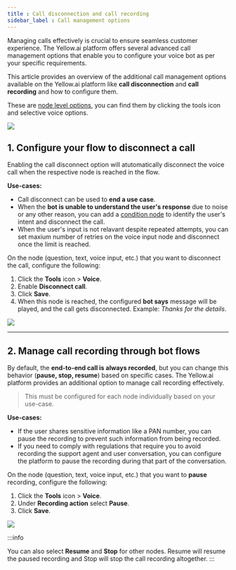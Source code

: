 ```yaml
---
title : Call disconnection and call recording
sidebar_label : Call management options
---
```



Managing calls effectively is crucial to ensure seamless customer experience. The Yellow.ai platform offers several advanced call management options that enable you to configure your voice bot as per your specific requirements. 

This article provides an overview of the additional call management options available on the Yellow.ai platform like **call disconnection** and **call recording** and how to configure them.

These are [node level options](https://docs.yellow.ai/docs/platform_concepts/studio/build/nodes#32-configure-node-for-a-voice-bot), you can find them by clicking the tools icon and selective voice options. 

![](https://i.imgur.com/fvQNhlg.png)



## 1. Configure your flow to disconnect a call

Enabling the call disconnect option will atutomatically disconnect the voice call when the respective node is reached in the flow. 

**Use-cases:** 
- Call disconnect can be used to **end a use case**.
- When the **bot is unable to understand the user's response** due to noise or any other reason, you can add a [condition node](https://docs.yellow.ai/docs/platform_concepts/studio/build/nodes/logic-nodes) to identify the user's intent and disconnect the call. 
- When the user's input is not relavant despite repeated attempts, you can set maxium number of retries on the voice input node and disconnect once the limit is reached. 

On the node (question, text, voice input, etc.) that you want to disconnect the call, configure the following: 
1. Click the **Tools** icon > **Voice**.
2. Enable **Disconnect call**.
3. Click **Save**. 
4. When this node is reached, the configured **bot says** message will be played, and the call gets disconnected. Example: *Thanks  for the details*. 


![](https://i.imgur.com/T6bjkPK.png)


------

## 2. Manage call recording through bot flows 


By default, the **end-to-end call is always recorded**, but you can change this behavior (**pause, stop, resume**) based on specific cases.
The Yellow.ai platform provides an additional option to manage call recording effectively. 

> This must be configured for each node individually based on your use-case. 

**Use-cases:** 

- If the user shares sensitive information like a PAN number, you can pause the recording to prevent such information from being recorded. 
- If you need to comply with regulations that require you to avoid recording the support agent and user conversation, you can configure the platform to pause the recording during that part of the conversation.

On the node (question, text, voice input, etc.) that you want to **pause** recording, configure the following: 
1. Click the **Tools** icon > **Voice**.
2. Under **Recording action** select **Pause**. 
3. Click **Save**. 

![](https://i.imgur.com/q5H5b2Q.png)

:::info 

You can also select **Resume** and **Stop** for other nodes. Resume will resume the paused recording and Stop will stop the call recording altogether. 
:::